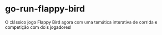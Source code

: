 # go-run-flappy-bird
O clássico jogo Flappy Bird agora com uma temática interativa de corrida e competição com dois jogadores!
